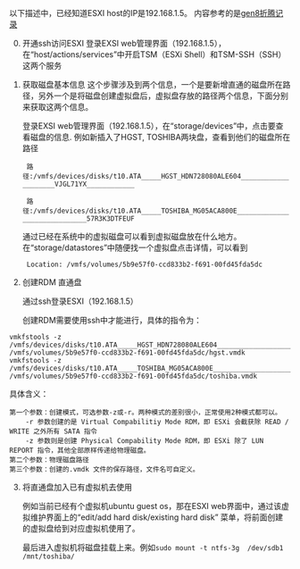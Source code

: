 以下描述中，已经知道ESXI host的IP是192.168.1.5。  内容参考的是[gen8折腾记录](https://www.biaodianfu.com/gen8-esxi.html)

0. 开通ssh访问ESXI
   登录EXSI web管理界面（192.168.1.5），在“host/actions/services”中开启TSM（ESXi Shell）和TSM-SSH（SSH）这两个服务

1. 获取磁盘基本信息
   这个步骤涉及到两个信息，一个是要新增直通的磁盘所在路径，另外一个是将磁盘创建虚拟盘后，虚拟盘存放的路径两个信息，下面分别来获取这两个信息。

   登录EXSI web管理界面（192.168.1.5），在“storage/devices”中，点击要查看磁盘的信息. 例如新插入了HGST, TOSHIBA两块盘，查看到他们的磁盘所在路径

   ` 路径:/vmfs/devices/disks/t10.ATA_____HGST_HDN728080ALE604____________________VJGL71YX____________`

   ` 路径:/vmfs/devices/disks/t10.ATA_____TOSHIBA_MG05ACA800E_____________________________57R3K3DTFEUF`

   通过已经在系统中的虚拟磁盘可以看到虚拟磁盘放在什么地方。 在“storage/datastores”中随便找一个虚拟盘点击详情，可以看到

   ` Location: /vmfs/volumes/5b9e57f0-ccd833b2-f691-00fd45fda5dc`


2. 创建RDM  直通盘
   
   通过ssh登录ESXI（192.168.1.5）

   创建RDM需要使用ssh中才能进行，具体的指令为：
```shell
vmkfstools -z /vmfs/devices/disks/t10.ATA_____HGST_HDN728080ALE604____________________VJGL71YX____________ /vmfs/volumes/5b9e57f0-ccd833b2-f691-00fd45fda5dc/hgst.vmdk
vmkfstools -z /vmfs/devices/disks/t10.ATA_____TOSHIBA_MG05ACA800E_____________________________57R3K3DTFEUF /vmfs/volumes/5b9e57f0-ccd833b2-f691-00fd45fda5dc/toshiba.vmdk
```
具体含义：

    第一个参数：创建模式，可选参数-z或-r。两种模式的差别很小，正常使用2种模式都可以。
        -r 参数创建的是 Virtual Compabilitiy Mode RDM，即 ESXi 会截获除 READ / WRITE 之外所有 SATA 指令
        -z 参数则是创建 Physical Compability Mode RDM，即 ESXi 除了 LUN REPORT 指令，其他全部原样传递给物理磁盘。
    第二个参数：物理磁盘路径
    第三个参数：创建的.vmdk 文件的保存路径，文件名可自定义。

3. 将直通盘加入已有虚拟机去使用
   
   例如当前已经有个虚拟机ubuntu guest os，那在ESXI web界面中，通过该虚拟维护界面上的“edit/add hard disk/existing hard disk” 菜单，将前面创建的虚拟盘给到对应虚拟机使用了。

   最后进入虚拟机将磁盘挂载上来。例如`sudo mount -t ntfs-3g  /dev/sdb1  /mnt/toshiba/`

